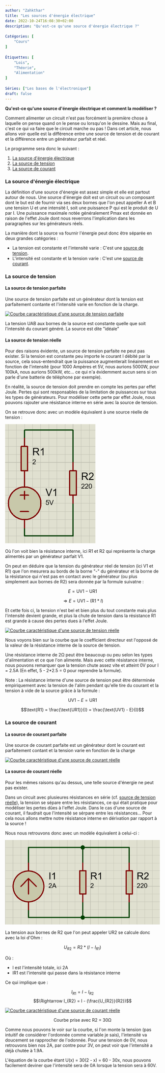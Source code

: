 ```yaml
---
author: "Zahkthar"
title: "Les sources d'énergie électrique"
date: 2022-10-24T16:08:30+02:00
description: "Qu'est-ce qu'une source d'énergie électrique ?"

Catégories: [
    "Cours"
]

Étiquettes: [
    "Lois",
    "Théorie",
    "Alimentation"
]

Séries: ["Les bases de l'électronique"]
draft: false
---
```


**Qu'est-ce qu'une source d'énergie électrique et comment la modéliser ?**

Comment alimenter un circuit n'est pas forcément la première chose à laquelle on pense quand on le pense ou lorsqu'on le dessine. Mais au final, c'est ce qui va faire que le circuit marche ou pas ! Dans cet article, nous allons voir quelle est la différence entre une source de tension et de courant et la différence entre un générateur parfait et réel.

Le programme sera donc le suivant :
1. [La source d'énergie électrique](#la-source-dénergie-électrique)
2. [La source de tension](#la-source-de-tension)
3. [La source de courant](#la-source-de-courant)

### La source d'énergie électrique

La définition d'une source d'énergie est assez simple et elle est partout autour de nous. Une source d'énergie doit est un circuit ou un composant dont le but est de fournir via ses deux bornes que l'on peut appeller A et B une tension U et une intensité I, soit une puissance P qui est le produit de U par I. Une puissance maximale notée généralement Pmax est donnée en raison de l'effet Joule dont nous reverrons l'implication dans les paragraphes sur les générateurs réels.

La manière dont la source va fournir l'énergie peut donc être séparée en deux grandes catégories :
- La tension est constante et l'intensité varie : C'est une [source de tension](#la-source-de-tension).
- L'intensité est constante et la tension varie : C'est une [source de courant](#la-source-de-courant).

### La source de tension

#### La source de tension parfaite

Une source de tension parfaite est un générateur dont la tension est parfaitement contante et l'intensité varie en fonction de la charge.

[![Courbe caractéristique d'une source de tension parfaite](/res/images/Cours_LesSourcesDEnergieElectrique/CaractéristiqueSourceTensionParfaite.png#center "Courbe caractéristique d'une source de tension parfaite")](/res/images/Cours_LesSourcesDEnergieElectrique/CaractéristiqueSourceTensionParfaite.png)

La tension UAB aux bornes de la source est constante quelle que soit l'intensité du courant généré. La source est dite "idéale"

#### La source de tension réelle

Pour des raisons évidente, un source de tension parfaite ne peut pas exister. Si la tension est constante peu importe le courant I débité par la source, cela sous-entendrait que la puissance augmenterait linéairement en fonction de l'intensité (pour 1000 Ampères et 5V, nous aurions 5000W, pour 100kA, nous aurions 500kW, etc... ce qui n'a évidemment aucun sens si on parle d'une batterie de téléphone par exemple).

En réalité, la source de tension doit prendre en compte les pertes par effet Joule. Pertes qui sont responsables de la limitation de puissances sur tous les types de générateurs. Pour modéliser cette perte par effet Joule, nous pouvons rajouter une résistance interne en série avec la source de tension.

On se retrouve donc avec un modèle équivalent à une source réelle de tension :

[![Modèle équivalent d'une source de tension réelle](/res/images/Cours_LesSourcesDEnergieElectrique/ModeleEquivalentSourceTensionReelle.png#center "Modèle équivalent source de tension réelle")](/res/images/Cours_LesSourcesDEnergieElectrique/ModeleEquivalentSourceTensionReelle.png)

Où l'on voit bien la résistance interne, ici R1 et R2 qui représente la charge alimentés par un générateur parfait V1.

On peut en déduire que la tension du générateur réel de tension (ici V1 et R1) que l'on mesurera au bords de la borne "-" du générateur et la borne de la résistance qui n'est pas en contact avec le générateur (ou plus simplement aux bornes de R2) sera donnée par la formule suivatne :

$$E = \text{UV1} - \text{UR1}$$

$$\Rightarrow E = \text{UV1} - (\text{R1} * I)$$

Et cette fois ci, la tension n'est bel et bien plus du tout constante mais plus l'intensité devient grande, et plus la chute de tension dans la résistance R1 est grande à cause des pertes dues à l'effet Joule.

[![Courbe caractéristique d'une source de tension réelle](/res/images/Cours_LesSourcesDEnergieElectrique/CaractéristiqueSourceTensionReelle.png#center "Courbe caractéristique d'une source de tension réelle")](/res/images/Cours_LesSourcesDEnergieElectrique/CaractéristiqueSourceTensionReelle.png)

Nous voyons bien sur la courbe que le coefficient directeur est l'opposé de la valeur de la résistance interne de la source de tension.

Une résistance interne de 2Ω peut être beaucoup ou peu selon les types d'alimentation et ce que l'on alimente. Mais avec cette résistance interne, nous pouvons remarquer que la tension chute assez vite et atteint 0V pour I = 2.5A (En effet, 5 - 2*2.5 = 0 pour reprendre la formule).

Note : La résistance interne d'une source de tension peut être déterminée empiriquement avec la tension de l'alim pendant qu'elle tire du courant et la tension à vide de la source grâce à la formule :

$$\text{UV1} - E = \text{UR1}$$

$$\text{R1} = \frac{\text{UR1}}{I} = \frac{\text{UV1} - E}{I}$$

### La source de courant

#### La source de courant parfaite

Une source de courant parfaite est un générateur dont le courant est parfaitement contant et la tension varie en fonction de la charge

[![Courbe caractéristique d'une source de courant réelle](/res/images/Cours_LesSourcesDEnergieElectrique/CaractéristiqueSourceCourantParfaite.png#center "Courbe caractéristique d'une source de courant parfaite")](/res/images/Cours_LesSourcesDEnergieElectrique/CaractéristiqueSourceCourantParfaite.png)

#### La source de courant réelle

Pour les mêmes raisons qu'au dessus, une telle source d'énergie ne peut pas exister.

Dans un circuit avec plusieures résistances en série (cf. [source de tension réelle](#la-source-de-tension-réelle)), la tension se sépare entre les résistances, ce qui était pratique pour modéliser les pertes dûes à l'effet Joule. Dans le cas d'une source de courant, il faudrait que l'intensité se sérpare entre les résistances... Pour cela nous allons mettre notre résistance interne en dérivation par rapport à la source !

Nous nous retrouvons donc avec un modèle équivalent à celui-ci :

[![Courbe caractéristique d'une source de courant réelle](/res/images/Cours_LesSourcesDEnergieElectrique/ModeleEquivalentSourceCourantReelle.png#center "Modèle équivalent source de courant réelle")](/res/images/Cours_LesSourcesDEnergieElectrique/ModeleEquivalentSourceCourantReelle.png)

La tension aux bornes de R2 que l'on peut appeler UR2 se calcule donc avec la loi d'Ohm :

$$U_{R2} = R2*(I - I_{R1})$$

Où :
- I est l'intensité totale, ici 2A
- IR1 est l'intensité qui passe dans la résistance interne

Ce qui implique que :

$$I_{R1} = I - I_{R2}$$
$$\Rightarrow I_{R2} = I - (\frac{U_{R2}}{R2})$$

[![Courbe caractéristique d'une source de courant réelle](/res/images/Cours_LesSourcesDEnergieElectrique/CaractéristiqueSourceCourantReelle.png#center "Courbe caractéristique d'une source de courant reelle")](/res/images/Cours_LesSourcesDEnergieElectrique/CaractéristiqueSourceCourantReelle.png)

$$\text{Courbe prise avec R2 = 30Ω}$$

Comme nous pouvons le voir sur la courbe, si l'on monte la tension (pas intuitif de considérer l'ordonnée comme variable je sais), l'intensité va doucement se rapprocher de l'odonnée. Pour une tension de 0V, nous retrouvons bien nos 2A, par contre pour 3V, on peut voir que l'intensité a déjà chutée à 1.9A.

L'équation de la courbe étant U(x) = 30(2 - x) = 60 - 30x, nous pouvons facilement deviner que l'intensité sera de 0A lorsque la tension sera à 60V.

&nbsp;